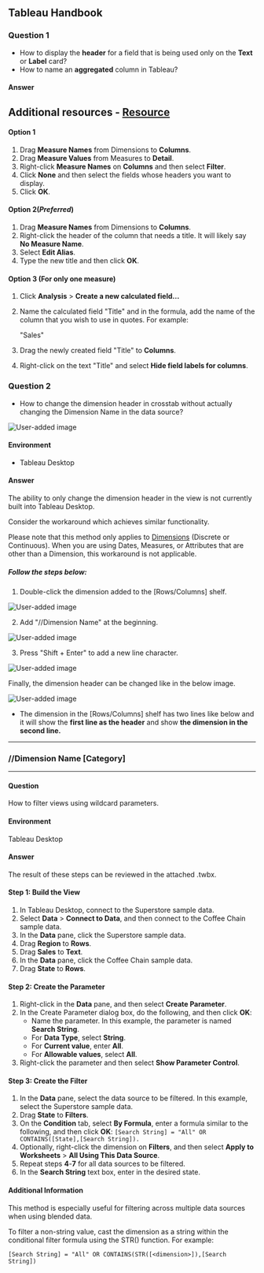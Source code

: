 ## Tableau Handbook

### Question 1
* How to display the **header** for a field that is being used only on the **Text** or **Label** card?
* How to name an **aggregated** column in Tableau?
#### Answer
## Additional resources - [Resource](https://youtu.be/qgezLad4OnU)
#### ****Option 1****

1.  Drag **Measure Names** from Dimensions to **Columns**.
2.  Drag **Measure Values** from Measures to  **Detail**.
3.  Right-click  **Measure Names**  on  **Columns** and then select **Filter**.
4.  Click  **None**  and then select the fields whose headers you want to display.
5.  Click **OK**.

#### ****Option 2****(*Preferred*)

1.  Drag  **Measure Names**  from Dimensions to **Columns**.
2.  Right-click the header of the column that needs a title. It will likely say  **No Measure Name**.
3.  Select  **Edit Alias**.
4.  Type the new title and then click  **OK**.

#### ****Option 3 (For only one measure)****

1.  Click  **Analysis**  >  **Create a new calculated field...**
2.  Name the calculated field "Title" and in the formula, add the name of the column that you wish to use in quotes. For example:
    
    "Sales"
    
3.  Drag the newly created field "Title" to  **Columns**.
4.  Right-click on the text "Title" and select  **Hide field labels for columns**.


### Question 2

* How to change the dimension header in crosstab without actually changing the Dimension Name in the data source?

  
![User-added image](https://kb.tableau.com/servlet/rtaImage?eid=ka06Q000000tfFk&feoid=00N60000002Wwyw&refid=0EM6Q0000027gsV)

#### **Environment**

-   Tableau Desktop

#### **Answer**

The ability to only change the dimension header in the view is not currently built into Tableau Desktop.  
  
Consider the workaround which achieves similar functionality.  
  
Please note that this method only applies to  [Dimensions](https://help.tableau.com/current/pro/desktop/en-us/datafields_typesandroles.htm) (Discrete or Continuous). When you are using Dates, Measures, or Attributes that are other than a Dimension, this workaround is not applicable.

##### **Follow the steps below:**

1. Double-click the dimension added to the [Rows/Columns] shelf.

![User-added image](https://kb.tableau.com/servlet/rtaImage?eid=ka06Q000000tfFk&feoid=00N60000002Wwyx&refid=0EM6Q0000027gsf)

2. Add "//Dimension Name" at the beginning.

![User-added image](https://kb.tableau.com/servlet/rtaImage?eid=ka06Q000000tfFk&feoid=00N60000002Wwyx&refid=0EM6Q0000027gsk)

3. Press "Shift + Enter" to add a new line character.

![User-added image](https://kb.tableau.com/servlet/rtaImage?eid=ka06Q000000tfFk&feoid=00N60000002Wwyx&refid=0EM6Q0000027gsp)  

Finally, the dimension header can be changed like in the below image.

![User-added image](https://kb.tableau.com/servlet/rtaImage?eid=ka06Q000000tfFk&feoid=00N60000002Wwyx&refid=0EM6Q0000027gsu)  
* The dimension in the [Rows/Columns] shelf has two lines like below and it will show the  **first line as the header**  and show  **the dimension in the second line.**  
--------------------------------
### //Dimension Name [Category]  
--------------------------------



#### **Question**

How to filter views using wildcard parameters.  

#### **Environment**

Tableau Desktop

#### **Answer**

The result of these steps can be reviewed in the attached .twbx.

#### **Step 1: Build the View**

1.  In Tableau Desktop, connect to the Superstore sample data.
2.  Select **Data** > **Connect to Data**, and then connect to the Coffee Chain sample data.
3.  In the  **Data**  pane, click the Superstore sample data.
4.  Drag **Region** to **Rows**.
5.  Drag  **Sales**  to  **Text**.
6.  In the  **Data**  pane, click the Coffee Chain sample data.
7.  Drag **State** to **Rows**.

#### **Step 2: Create the Parameter**

1.  Right-click in the  **Data**  pane, and then select **Create Parameter**.
2.  In the Create Parameter dialog box, do the following, and then click **OK**:
    -   Name the parameter. In this example, the parameter is named **Search String**.
    -   For **Data Type**, select **String**.
    -   For **Current value**, enter **All**.
    -   For **Allowable values**, select **All**.
3.  Right-click the parameter and then select **Show Parameter Control**.

#### **Step 3: Create the Filter**

1.  In the  **Data**  pane, select the data source to be filtered. In this example, select the Superstore sample data.
2.  Drag  **State**  to **Filters**.
3.  On the  **Condition**  tab, select  **By Formula**, enter a formula similar to the following, and then click  **OK**: `[Search String] = "All" OR CONTAINS([State],[Search String]).`
4.  Optionally, right-click the dimension on **Filters**, and then select  **Apply to Worksheets**  >  **All Using This Data Source**.
5.  Repeat steps  **4**-**7**  for all data sources to be filtered.
6.  In the  **Search String**  text box, enter in the desired state.

#### **Additional Information**

This method is especially useful for filtering across multiple data sources when using blended data.  
  
To filter a non-string value, cast the dimension as a string within the conditional filter formula using the STR() function. For example:  
  
`[Search String] = "All" OR CONTAINS(STR([<dimension>]),[Search String])`
